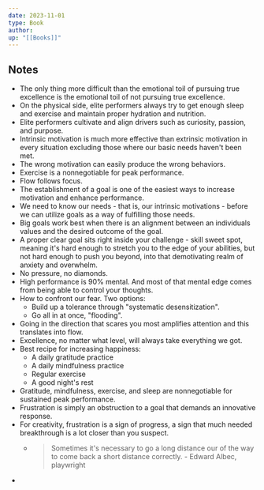 ```yaml
---
date: 2023-11-01
type: Book
author: 
up: "[[Books]]"
---
```


## Notes
- The only thing more difficult than the emotional toil of pursuing true excellence is the emotional toil of not pursuing true excellence. 
- On the physical side, elite performers always try to get enough sleep and exercise and maintain proper hydration and nutrition. 
- Elite performers cultivate and align drivers such as curiosity, passion, and purpose. 
- Intrinsic motivation is much more effective than extrinsic motivation in every situation excluding those where our basic needs haven't been met. 
- The wrong motivation can easily produce the wrong behaviors. 
- Exercise is a nonnegotiable for peak performance. 
- Flow follows focus.
- The establishment of a goal is one of the easiest ways to increase motivation and enhance performance. 
- We need to know our needs - that is, our intrinsic motivations - before we can utilize goals as a way of fulfilling those needs. 
- Big goals work best when there is an alignment between an individuals values and the desired outcome of the goal. 
- A proper clear goal sits right inside your challenge - skill sweet spot, meaning it's hard enough to stretch you to the edge of your abilities, but not hard enough to push you beyond, into that demotivating realm of anxiety and overwhelm. 
- No pressure, no diamonds. 
- High performance is 90% mental. And most of that mental edge comes from being able to control your thoughts. 
- How to confront our fear. Two options:
	- Build up a tolerance through "systematic desensitization".
	- Go all in at once, "flooding". 
- Going in the direction that scares you most amplifies attention and this translates into flow. 
- Excellence, no matter what level, will always take everything we got. 
- Best recipe for increasing happiness:
	- A daily gratitude practice
	- A daily mindfulness practice
	- Regular exercise
	- A good night's rest
- Gratitude, mindfulness, exercise, and sleep are nonnegotiable for sustained peak performance. 
- Frustration is simply an obstruction to a goal that demands an innovative response. 
- For creativity, frustration is a sign of progress, a sign that much needed breakthrough is a lot closer than you suspect. 
	- > Sometimes it's necessary to go a long distance our of the way to come back a short distance correctly. - Edward Albec, playwright
- 